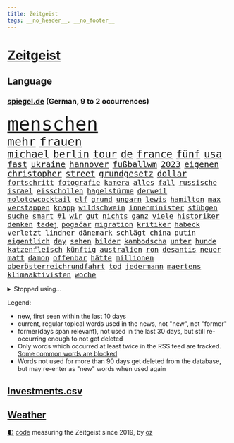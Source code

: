 ```yaml
---
title: Zeitgeist
tags: __no_header__, __no_footer__
---
```


# [Zeitgeist](https://oliz.io/zeitgeist/)

## Language

<h3><a href="https://www.spiegel.de" target="_blank">spiegel.de</a> (German, 9 to 2 occurrences)</h3>
<p style="font-family:monospace">
<span style="font-size:32pt"><a href="news_links.html#menschen" class="current">menschen</a></span>
<br>
<span style="font-size:20pt"><a href="news_links.html#mehr" class="current">mehr</a></span>
<span style="font-size:20pt"><a href="news_links.html#frauen" class="current">frauen</a></span>
<br>
<span style="font-size:17pt"><a href="news_links.html#michael" class="current">michael</a></span>
<span style="font-size:17pt"><a href="news_links.html#berlin" class="current">berlin</a></span>
<span style="font-size:17pt"><a href="news_links.html#tour" class="current">tour</a></span>
<span style="font-size:17pt"><a href="news_links.html#de" class="current">de</a></span>
<span style="font-size:17pt"><a href="news_links.html#france" class="current">france</a></span>
<span style="font-size:17pt"><a href="news_links.html#fünf" class="current">fünf</a></span>
<span style="font-size:17pt"><a href="news_links.html#usa" class="current">usa</a></span>
<br>
<span style="font-size:14pt"><a href="news_links.html#fast" class="current">fast</a></span>
<span style="font-size:14pt"><a href="news_links.html#ukraine" class="current">ukraine</a></span>
<span style="font-size:14pt"><a href="news_links.html#hannover" class="current">hannover</a></span>
<span style="font-size:14pt"><a href="news_links.html#fußballwm" class="current">fußballwm</a></span>
<span style="font-size:14pt"><a href="news_links.html#2023" class="current">2023</a></span>
<span style="font-size:14pt"><a href="news_links.html#eigenen" class="current">eigenen</a></span>
<span style="font-size:14pt"><a href="news_links.html#christopher" class="current">christopher</a></span>
<span style="font-size:14pt"><a href="news_links.html#street" class="current">street</a></span>
<span style="font-size:14pt"><a href="news_links.html#grundgesetz" class="current">grundgesetz</a></span>
<span style="font-size:14pt"><a href="news_links.html#dollar" class="current">dollar</a></span>
<br>
<span style="font-size:12pt"><a href="news_links.html#fortschritt" class="current">fortschritt</a></span>
<span style="font-size:12pt"><a href="news_links.html#fotografie" class="new">fotografie</a></span>
<span style="font-size:12pt"><a href="news_links.html#kamera" class="current">kamera</a></span>
<span style="font-size:12pt"><a href="news_links.html#alles" class="current">alles</a></span>
<span style="font-size:12pt"><a href="news_links.html#fall" class="current">fall</a></span>
<span style="font-size:12pt"><a href="news_links.html#russische" class="current">russische</a></span>
<span style="font-size:12pt"><a href="news_links.html#israel" class="current">israel</a></span>
<span style="font-size:12pt"><a href="news_links.html#eisschollen" class="new">eisschollen</a></span>
<span style="font-size:12pt"><a href="news_links.html#hagelstürme" class="new">hagelstürme</a></span>
<span style="font-size:12pt"><a href="news_links.html#derweil" class="current">derweil</a></span>
<span style="font-size:12pt"><a href="news_links.html#molotowcocktail" class="new">molotowcocktail</a></span>
<span style="font-size:12pt"><a href="news_links.html#elf" class="current">elf</a></span>
<span style="font-size:12pt"><a href="news_links.html#grund" class="current">grund</a></span>
<span style="font-size:12pt"><a href="news_links.html#ungarn" class="current">ungarn</a></span>
<span style="font-size:12pt"><a href="news_links.html#lewis" class="current">lewis</a></span>
<span style="font-size:12pt"><a href="news_links.html#hamilton" class="current">hamilton</a></span>
<span style="font-size:12pt"><a href="news_links.html#max" class="current">max</a></span>
<span style="font-size:12pt"><a href="news_links.html#verstappen" class="current">verstappen</a></span>
<span style="font-size:12pt"><a href="news_links.html#knapp" class="current">knapp</a></span>
<span style="font-size:12pt"><a href="news_links.html#wildschwein" class="new">wildschwein</a></span>
<span style="font-size:12pt"><a href="news_links.html#innenminister" class="current">innenminister</a></span>
<span style="font-size:12pt"><a href="news_links.html#stübgen" class="new">stübgen</a></span>
<span style="font-size:12pt"><a href="news_links.html#suche" class="current">suche</a></span>
<span style="font-size:12pt"><a href="news_links.html#smart" class="current">smart</a></span>
<span style="font-size:12pt"><a href="news_links.html##1" class="new">#1</a></span>
<span style="font-size:12pt"><a href="news_links.html#wir" class="current">wir</a></span>
<span style="font-size:12pt"><a href="news_links.html#gut" class="current">gut</a></span>
<span style="font-size:12pt"><a href="news_links.html#nichts" class="current">nichts</a></span>
<span style="font-size:12pt"><a href="news_links.html#ganz" class="current">ganz</a></span>
<span style="font-size:12pt"><a href="news_links.html#viele" class="current">viele</a></span>
<span style="font-size:12pt"><a href="news_links.html#historiker" class="current">historiker</a></span>
<span style="font-size:12pt"><a href="news_links.html#denken" class="current">denken</a></span>
<span style="font-size:12pt"><a href="news_links.html#tadej" class="current">tadej</a></span>
<span style="font-size:12pt"><a href="news_links.html#pogačar" class="current">pogačar</a></span>
<span style="font-size:12pt"><a href="news_links.html#migration" class="current">migration</a></span>
<span style="font-size:12pt"><a href="news_links.html#kritiker" class="current">kritiker</a></span>
<span style="font-size:12pt"><a href="news_links.html#habeck" class="current">habeck</a></span>
<span style="font-size:12pt"><a href="news_links.html#verletzt" class="current">verletzt</a></span>
<span style="font-size:12pt"><a href="news_links.html#lindner" class="current">lindner</a></span>
<span style="font-size:12pt"><a href="news_links.html#dänemark" class="current">dänemark</a></span>
<span style="font-size:12pt"><a href="news_links.html#schlägt" class="current">schlägt</a></span>
<span style="font-size:12pt"><a href="news_links.html#china" class="current">china</a></span>
<span style="font-size:12pt"><a href="news_links.html#putin" class="current">putin</a></span>
<span style="font-size:12pt"><a href="news_links.html#eigentlich" class="current">eigentlich</a></span>
<span style="font-size:12pt"><a href="news_links.html#day" class="current">day</a></span>
<span style="font-size:12pt"><a href="news_links.html#sehen" class="current">sehen</a></span>
<span style="font-size:12pt"><a href="news_links.html#bilder" class="current">bilder</a></span>
<span style="font-size:12pt"><a href="news_links.html#kambodscha" class="current">kambodscha</a></span>
<span style="font-size:12pt"><a href="news_links.html#unter" class="current">unter</a></span>
<span style="font-size:12pt"><a href="news_links.html#hunde" class="current">hunde</a></span>
<span style="font-size:12pt"><a href="news_links.html#katzenfleisch" class="new">katzenfleisch</a></span>
<span style="font-size:12pt"><a href="news_links.html#künftig" class="current">künftig</a></span>
<span style="font-size:12pt"><a href="news_links.html#australien" class="current">australien</a></span>
<span style="font-size:12pt"><a href="news_links.html#ron" class="current">ron</a></span>
<span style="font-size:12pt"><a href="news_links.html#desantis" class="current">desantis</a></span>
<span style="font-size:12pt"><a href="news_links.html#neuer" class="current">neuer</a></span>
<span style="font-size:12pt"><a href="news_links.html#matt" class="current">matt</a></span>
<span style="font-size:12pt"><a href="news_links.html#damon" class="current">damon</a></span>
<span style="font-size:12pt"><a href="news_links.html#offenbar" class="current">offenbar</a></span>
<span style="font-size:12pt"><a href="news_links.html#hätte" class="current">hätte</a></span>
<span style="font-size:12pt"><a href="news_links.html#millionen" class="current">millionen</a></span>
<span style="font-size:12pt"><a href="news_links.html#oberösterreichrundfahrt" class="new">oberösterreichrundfahrt</a></span>
<span style="font-size:12pt"><a href="news_links.html#tod" class="current">tod</a></span>
<span style="font-size:12pt"><a href="news_links.html#jedermann" class="current">jedermann</a></span>
<span style="font-size:12pt"><a href="news_links.html#maertens" class="new">maertens</a></span>
<span style="font-size:12pt"><a href="news_links.html#klimaaktivisten" class="current">klimaaktivisten</a></span>
<span style="font-size:12pt"><a href="news_links.html#woche" class="current">woche</a></span>
</p>
<details>
<summary>Stopped using...</summary>
<p class="former" style="font-size:12pt">
boot(1004) chelsea(1003) ausgebrochen(1002) drängt(1002) lufthansa(1002) ddr(1001) flick(1001) hansi(1001) mainz(1001) nationalmannschaft(1001) fischer(1000) führende(1000) konzept(1000) sv(1000) verhandelt(1000) zeitweise(1000) österreichischen(1000) infektionen(999) teheran(999) verklagt(999) angeklagter(998) debüt(998) leipziger(998) mannschaft(998) st(998) verena(998) you(998) gesunken(997) radikal(997) spuren(997) tränen(997) vergeben(997) versprach(997) aktuell(996) atmosphäre(996) berichterstattung(996) ändert(996) überzeugt(996) amerika(995) anthony(995) italiens(995) klagt(995) partie(995) verwirrung(995) 37(994) 75(994) herzogin(994) kultur(994) roman(994) schiff(994) sperrt(994) theater(994) trauer(994) version(994) 04(993) gehe(993) großbritanniens(993) jobs(993) korruption(993) coach(992) erinnerungen(992) fielen(992) holen(992) nahmen(992) prominente(992) schüssen(992) stoßen(992) zahlung(992) george(991) hans(991) krankheit(991) reden(991) torhüter(991) übernahme(991) beachten(990) ii(990) schwangere(990) taiwan(990) veranstalter(990) anbieten(989) gegenteil(989) töten(989) bundestrainer(988) nutzte(988) schnitt(988) ökonom(988) 29(987) stück(987) beiträge(986) oppositionelle(986) 32(985) auskunft(985) demonstrationen(985) venezuela(985) nachgewiesen(984) auswirkungen(983) lkw(983) wachstum(983) besuchen(982) eigentümer(982) haaland(982) vorgaben(982) wende(982) königin(981) nah(981) enden(980) konkrete(980) lücke(980) verbände(980) aufarbeitung(978) einschätzung(978) geprägt(978) laufenden(977) nase(977) amerikas(976) einnahmen(976) enge(976) weckt(976) 28(975) sitzung(973) spitzenreiter(973) rechtzeitig(972) äußerte(972) politikerin(970) schrecken(970) angehörige(969) mitarbeiterin(964) vorwürfen(964) geblieben(959) einblick(957) sarah(956) herausforderungen(954) ausgaben(948) gelangen(929) dankt(914) lieferketten(905) berichtete(903) räumte(896) 95(887) expräsidenten(871) josef(855) gebeten(824) blut(820) gewalttat(805) willkommen(802) japanischen(790) gestanden(776) kontinent(757) müll(749) traditionelle(740) seither(739) norwegische(731) bundesanwaltschaft(729) kalte(726) 72(725) zwingen(720) insbesondere(719) cup(718) bedankt(713) technischen(709) vegas(704) kameras(695) 700(693) dörfer(692) schwarz(689) parlaments(685) anhängern(681) übertragen(677) drauf(676) moderner(676) liebsten(673) dax(672) angestellten(670) börsen(670) verletzten(670) schlafen(666) diebe(665) mike(665) zorn(664) irritiert(657) integration(653) royals(651) basketballstar(640) floyd(640) großbank(636) fdppolitiker(635) 15000(632) amtskollegen(629) empfehlen(629) energiekosten(629) zentralen(627) parlamentarier(624) spezielle(624) wichtiges(624) beider(623) hendrik(621) kälte(621) verläuft(614) fußballs(597) michel(591) otto(587) waffenruhe(578) invasion(575) management(570) brennt(566) überlebten(564) bundesinnenministerin(558) ersatz(557) symbol(557) flugzeugen(549) weltbekannt(546) untergang(543) zusammenhalt(541) gerichte(539) desto(536) großbrand(533) unternehmens(531) verweist(526) handwerk(525) spaltung(522) wahlrechtsreform(520) luftfahrt(516) schlacht(505) gekämpft(503) air(496) zugesagt(491) nebenbei(481) verliehen(477) fußballspiel(476) eingetroffen(474) herzen(471) bewusst(464) links(462) beben(460) modernen(459) ergab(457) nationalelf(455) angestellte(453) erlauben(452) indem(451) zuflucht(451) auslöser(443) zusätzlich(443) klopp(434) aufeinander(428) ärztinnen(426) golden(425) wütende(424) sylt(408) exuspräsident(407) chinesischer(404) libanon(402) tiefer(398) save(394) erdoğans(393) übung(393) 54(390) irans(387) 86(381) idol(381) gelöscht(380) baum(378) profi(378) finde(376) feuert(375) olympiasiegerin(375) rudert(374) unentschieden(373) polizeibeamte(371) partnerin(370) jemals(368) klarheit(368) kampagne(365) verteilen(365) uneins(364) batterien(362) rettungsaktion(361) eigenheim(359) formen(358) streikt(351) musikerin(349) rechtliche(348) neueste(344) toilette(343) aufbau(336) gerufen(335) zivile(335) original(334) gefüllt(333) aufmerksam(332) traten(331) importiert(330) moderator(329) zahlte(328) extremisten(327) flüssen(327) manipulation(324) professor(323) schreitet(323) sperren(323) ganzes(320) ernstfall(309) aufzugeben(308) farben(308) gewässer(308) angler(305) nachspiel(302) chefredakteurin(301) ereignet(300) machtmissbrauch(299) feierten(297) preisgekrönte(297) senders(296) verbleib(291) stützt(289) 1400(288) eingeschaltet(286) raumfahrt(285) winzer(285) aufruhr(283) winzigen(282) halbzeit(281) verwandelt(281) phoenix(280) frühling(274) bruch(273) treibhausgase(273) staatsanwalt(272) handball(271) pentagon(270) elektronische(269) edward(267) auszeichnung(265) gefährlichsten(265) kommando(265) machtlos(264) militärexperten(263) natogeneralsekretär(263) menschenrechtsaktivisten(262) wahlsieg(262) heizt(261) prien(261) ratten(261) schiffsverkehr(261) knappe(260) traditionell(260) meldungen(259) rust(258) abbruch(252) kampfpanzern(248) leere(248) schwierigsten(247) orden(246) sexualstraftaten(246) lateinamerika(245) heinrich(243) p(242) rudi(242) westküste(242) befragung(241) dubai(241) hunderten(240) zuschauen(240) weltrangliste(239) fusion(237) billigt(236) widmen(236) ahnen(235) digital(235) chinareise(233) psychologe(233) antibiotika(232) bedienen(232) südafrikas(230) credit(228) bowie(227) privatjets(227) zerschlagen(226) entwendet(225) deutschlandticket(223) drosseln(223) figuren(223) infantino(223) überlebende(223) unesco(221) chefposten(220) damaligen(220) skepsis(220) anscheinend(218) airbus(217) eingestuft(217) dfbelf(216) mediathek(216) route(216) siegfried(216) kritikern(214) gianni(213) wachsenden(213) abschiebungen(211) wundern(211) eingerichtet(208) apotheken(207) läden(207) mächtige(207) asylbewerber(206) kanäle(206) emails(205) zunehmende(205) 2011(204) heiraten(204) affen(203) banker(202) gefallene(200) geschosse(199) naturschützer(199) aggressiver(198) flaggen(198) missbrauchte(198) traut(195) escooter(193) aufgelöst(192) kinderzimmer(192) al(190) völler(190) community(188) erfährt(187) platzen(187) kongo(185) ostafrika(185) philadelphia(185) pokal(185) eva(184) googles(182) naher(182) veränderte(182) zufriedener(180) amtsantritt(178) militärübung(178) missbrauchsvorwürfen(178) stanley(178) versinken(177) stationen(176) untersagen(176) interessante(175) brannten(174) ölkonzern(174) verleger(173) zigarette(173) 18jähriger(172) 250000(172) ludwig(172) radio(171) vermögen(171) mandat(170) springen(170) stiehlt(170) todesopfern(170) bildzeitung(169) eindämmen(168) nervt(168) 230(167) vornamen(167) landwirte(166) umfasst(166) bukarest(165) eingegangen(165) ertragen(164) gerungen(164) initiative(164) unterhose(164) verschärfte(164) getragen(163) anhörung(162) floh(162) prinzen(162) regierte(161) sprüche(161) unterirdische(161) wesentlich(159) leopard(158) pferde(158) rettungsdienst(158) attackierte(157) bauministerin(157) geywitz(157) nähert(157) nordamerika(156) losgegangen(155) neunzigerjahren(155) queensland(155) fahrbahn(154) leon(154) junges(152) manöver(152) raketenangriff(152) abwanderung(151) verschleppt(150) ausbilden(149) kriegsgebiet(149) begleiter(148) neunjährigen(148) täuschung(148) nagelsmann(147) baumann(146) dom(146) uefa(146) vorzubereiten(146) bundesverteidigungsminister(145) dhl(145) fluggesellschaft(145) heiratsantrag(145) ländlichen(145) zerrissen(145) landtagswahl(144) oberstaatsanwalt(144) panik(144) verschwundenen(144) auslandsreise(143) domenico(143) sondervermögen(143) tedesco(143) berlinbrandenburg(142) nicola(142) klappe(141) niederösterreich(141) waffengesetze(141) bauarbeiten(140) karin(140) terrorverdachts(139) wessen(139) augenhöhe(138) bemühen(138) dfbpokal(138) geflossen(138) freiburger(137) kolumbianischen(137) lampedusa(137) rücksicht(137) dorfes(136) siedler(136) stausee(136) vermittler(136) 1600(135) fußstapfen(134) laufzeit(134) schiffsunglück(134) spdspitzenkandidatin(133) teilerfolg(133) uhren(133) währte(133) dicht(132) pausen(132) nordstreampipelines(131) 2045(130) 31jähriger(130) bergung(130) suns(130) rechtspopulisten(129) regulieren(129) weltmeisterin(128) universal(126) billionen(125) drittes(125) effizient(125) gebäuden(125) markiert(125) rechner(125) zwölften(125) topdiplomat(124) samsung(123) teufel(123) tui(123) zyklon(123) artillerie(122) reddit(122) siebenjähriger(122) captain(121) feinstaub(121) gedanken(121) historisch(120) rio(120) stürzten(120) warnte(120) zweieinhalb(120) mediengruppe(119) rekonstruieren(119) afrikanische(118) mehrfacher(118) rheinische(118) slowenien(118) stürme(118) affleck(117) wirtschaftsleistung(117) carlson(116) tragischen(116) tucker(116) austritt(115) konflikten(115) pflegeversicherung(115) flieht(114) klimaaktivist(114) tony(114) dominator(113) golfer(113) stahlen(113) wasserknappheit(113) xinjiang(113) zwist(113) josé(112) mourinho(112) verstärken(112) fristen(111) mythen(111) südwesten(111) wagenknechts(111) gen(110) germany(110) klimastiftung(110) kommunistische(110) mv(110) verwüstet(110) schwersten(108) verbrennungsmotors(108) erfand(107) verpassten(107) zerlegt(107) connecticut(106) dachten(106) wörter(106) hellt(105) pis(105) zufriedenheit(105) gangster(104) parlamentswahlen(103) detailliert(102) genaue(102) goretzka(102) aschaffenburg(101) gerangel(101) li(101) maja(101) qiang(101) solarstrom(101) bundesligist(100) kollabiert(100) großzügige(99) jobcenter(99) kommandeur(99) medienmogul(99) ausweichen(98) denkmal(98) dürren(98) nikola(98) breiter(97) ebrahim(97) sabotageakt(97) tarifangebot(97) vermögenswerte(97) anrufer(96) passant(96) pool(96) unverhältnismäßig(96) 1961(95) erling(95) erwies(95) kopfüber(95) kurse(95) kampfjet(94) krankenversicherung(94) machtwort(94) umfragehoch(94) bestandsaufnahme(93) gewaltiger(93) gründung(93) dieselskandal(92) ministerpräsidentenkonferenz(92) mordkommission(92) mögliches(92) unrealistisch(92) zeitreise(92) ecuador(91) feindschaft(91) reuß(91) rotterdam(91) senderchef(91) äußeren(91) 71jährige(90) bezichtigt(90) holocaustmahnmal(90) linksfraktion(90) privates(90) verkleinert(90) 49jährige(89) begründet(89) gesundheitsschädlicher(89) raubtier(89) stabilisieren(89) stabilität(89) tropensturm(89) verschiedener(89) abberufung(88) bewährung(88) brillant(88) jpmorgan(88) unverändert(88) gmbh(87) mr(87) vergessenheit(87) hinderte(86) lichtverschmutzung(86) ubs(86) vergrault(86) vermarktet(86) emqualifikation(85) referendum(85) verdienstorden(85) alibaba(84) beschuldigte(84) festgeklebt(84) involviert(84) klimaschutzgesetzes(84) kommissare(84) methamphetamin(84) pomp(84) regierungsbefragung(84) thermofenster(84) bahnvorstand(83) bett(83) cringe(83) decks(83) erkämpfte(83) gemälde(83) großhandelspreise(83) kentucky(83) statements(83) 33jähriger(82) abschalteinrichtungen(82) computertechnik(82) erlösung(82) files(82) gesundheitlichen(82) hedgefonds(82) klassischer(82) kompromisse(82) versetzen(82) verstößt(82) wirtschaftswachstum(82) containerschiffe(81) dauerfeuer(81) inflationär(81) unterbricht(81) ingenieure(80) klimakiller(80) monarch(80) rechtsstaat(80) extremistische(79) guinea(79) klimaschutzgesetz(79) konservativ(79) kontroverses(79) kopfzerbrechen(79) krankschreibung(79) schillernden(79) schulze(79) synthetische(79) whistleblower(79) 146(78) amtsinhaber(78) funkstille(78) hochrangiger(78) kühe(78) liveblog(78) siebeneinhalb(78) trainerfrage(78) wettbewerbshüter(78) 2010(77) droge(77) luftalarm(77) populisten(77) rundumschlag(77) schmelzen(77) wirbelsturm(77) anblick(76) anonymer(76) autozulieferer(76) chatnachrichten(76) gefährte(76) gregg(76) görlitz(76) mainzer(76) schwimmstar(76) spätere(76) ausbreiten(75) fassaden(75) fifapräsident(75) geflüchteter(75) hinterließ(75) polizeiuniform(75) radprofi(75) angewendet(74) belegschaft(74) heftiges(74) kichererbsen(74) legale(74) womit(74) zehnjährigen(74) chips(73) exministerpräsident(73) humane(73) lehmann(73) lukaku(73) romelu(73) eiszeit(72) ruhig(72) schenken(72) spieltisch(72) zusammengeschlossen(72) be(71) bestellte(71) gerichtstermin(71) gesäß(71) hassverbrechen(71) lina(71) linksextremistin(71) 26jährigen(70) 34jähriger(70) brutto(70) gedenkt(70) keinerlei(70) kichatbots(70) mechanismus(70) unterschiedlichen(70) zielgruppe(70) hockenheim(69) klimaschäden(69) kulturkampfs(69) seil(69) weggefährten(69) bundesstaaten(68) cosco(68) dm(68) gefängnissen(68) gigantischen(68) kröten(68) kutsche(68) meistverkaufte(68) missachtet(68) sekbeamte(68) verschlossenen(68) abgerutscht(67) gebrauchen(67) krankschreibungen(67) schwager(67) taktiken(67) unveröffentlichte(67) aufforderung(66) cia(66) cyberattacken(66) derisking(66) hergang(66) orientierung(66) ausgezogen(65) drohgebärden(65) eupläne(65) kid(65) landgerichts(65) nervennahrung(65) unterkünften(65) wahlkampfmanöver(65) einfamilienhaus(64) kampfflugzeugen(64) angezählt(63) großfeuer(63) sonnenschutz(63) spürt(63) versehentlich(63) weltkriegsbombe(63) studienkredite(62) versteckt(62) überzeugungen(62) ambitionierten(61) bundestagsvizepräsidentin(61) fahrgastverband(61) köchin(61) kürte(61) persönlichkeiten(61) fischerboot(60) industrienationen(60) kinderarbeit(60) schlösser(60) sofortprogramm(60) ausgeflogen(59) bundesbehörden(59) zunehmen(59) notbetrieb(58) parteitag(58) schlüsselrolle(58) tenor(58) verarbeitet(58) berlusconis(57) diplomatenpass(57) fabian(57) hauptsächlich(57) denver(56) deutschchinesischen(56) millionenhilfe(56) solarenergie(56) spöttisch(56) verhaltenstherapeutin(56) vollem(56) krefeld(55) kuba(55) look(55) abwärtstrend(54) bediente(54) continental(54) halbleiter(54) heizungsstreit(54) könige(54) rechtskräftig(54) unterzeichnen(54) work(54) mikroplastik(53) offengelegt(53) übermäßige(53) 33jährigen(52) bemerkung(52) cyril(52) exhumiert(52) nkunku(52) ramaphosa(52) schlange(52) vorbeugen(52) eingesammelt(51) kurioses(51) mindrup(51) nehme(51) neigt(51) vierter(51) kroatische(50) makeiev(50) schimpfen(50) schulleitungen(50) denkmäler(49) favorisierten(49) schulter(49) verbale(49) whale(49) bedient(48) benannt(48) life(48) motorräder(48) rechtsextremistisch(48) schikane(48) 1979(47) branchenverband(47) detonationen(47) protestierten(47) sachsenhausen(47) vorsieht(47) außenseiter(46) jürgens(46) landesverband(46) drang(45) house(45) luca(45) bewerbungsverfahren(44) bewusste(44) birkner(44) einladen(44) erforschung(44) landsmann(44) male(44) schätzen(44) usgeschichte(44) kentert(43) krokodile(43) massenschlägerei(43) nordatlantik(43) outback(43) sehnsuchtsorte(43) unterrichtet(43) übertragungsrechte(43) 1953(42) besprüht(42) chase(42) fertig(42) god(42) landesverbände(42) schlucken(42) sparte(42) ultraleichtflugzeug(42) vernichtend(42) aufstellen(41) durst(41) euaußengrenzen(41) mordfälle(41) raisi(41) tori(41) ussprinterin(41) wettert(41) wirtschaftsstaatssekretär(41) führender(40) innige(40) mehrfamilienhauses(40) mohammed(40) nebenan(40) thoms(40) zusammenfassung(40) ankläger(39) autobahngesellschaft(39) erderhitzung(39) fliegende(39) lennard(39) verspätete(39) 1948(38) arbeitsunfall(38) badeunfall(38) creme(38) diplomatischen(38) hütten(38) nachbessern(38) nuggets(38) produktionsfirma(38) staatskonzern(38) vergleicht(38) anfangsverdacht(37) autonome(37) belgiens(37) brienz(37) bud(37) impfstoff(37) länderspiel(37) mitgliederversammlung(37) qual(37) spitzenkandidatin(37) transgenderinfluencerin(37) usbotschafter(37) zurücktreten(37) erneuerbarer(36) erobert(36) wappnet(36) besseres(35) bonner(35) flirt(35) schulleiter(35) versagt(35) absprung(34) außergerichtlich(34) höhlensystem(34) rushdie(34) salman(34) verlässlich(34) wg(34) agieren(33) bereitschaft(33) erkundet(33) expremierminister(33) kopfgeld(33) luhansk(33) mobilität(33) prosiebensat1(33) sicherheitsrisiko(33) tsv(33) abfahrt(32) achtjährigen(32) amtierenden(32) hinterlässt(32) reichsten(32) schwerverletzten(32) baumaterial(31) donezk(31) hausbau(31) josephine(31) kulturgüter(31) schulischen(31) usoffizier(31) wortlaut(31) abgenommen(30) massenpanik(30) nächte(30) einbestellt(29) elektronik(29) kronprinz(29) schwieg(29) spree(29) verantwortlicher(29) verurteilen(29) ergriffen(28) expremiers(28) fpöchef(28) gültig(28) konturen(28) mittelmaß(28) ungeschehen(28) zurückhalten(28) amis(27) ausgeht(27) begräbnis(27) chipherstellers(27) einlass(27) júnior(27) plädoyers(27) salvini(27) uganda(27) vinícius(27) überwiegend(27) bundesrichterin(26) defender(26) erkrankten(26) finaleinzug(26) handele(26) markenname(26) schlagersängerin(26) topetagen(26) website(26) feuers(25) flammenwerfer(25) marktführer(25) oligarch(25) wildes(25) zivilen(25) aachener(24) ehrgeiz(24) mexikanische(24) soros(24) bundestagsdebatte(23) cop28(23) f16(23) fahndete(23) massensterben(23) ritt(23) unterschied(23) windeln(23) annektieren(22) aufgeräumt(22) bdipräsident(22) bella(22) beschlagnahmen(22) betteln(22) hasskommentare(22) russwurm(22) schlucht(22) sensationellen(22) anerkennen(21) definiert(21) desaströse(21) grande(21) jokić(21) juliane(21) klopfen(21) raketenabwehr(21) seawatch(21) weine(21) batterie(20) direktes(20) feuerwehren(20) garage(20) hooligans(20) klaut(20) schlinge(20) verteidigungsbündnis(20) 30jährigen(19) aufrüsten(19) autofreie(19) beseitigen(19) elend(19) janlennard(19) koalitionäre(19) monaco(19) renommierten(19) struff(19) dschungel(18) tierischer(18) zügen(18) 1923(17) wiederbelebt(17) überlastete(17) alfallah(16) amtssitz(16) brandursache(16) ehrenamtlich(16) hallhuber(16) kürzeste(16) noor(16) pacino(16) rücke(16) schutzsuchende(16) nördlichen(15) ungleichheit(15) aufräumarbeiten(14) betreut(14) euasylreform(14) kayla(14) militärflugzeuge(14) pfiffen(14) prorussische(14) shyx(14) spotify(14) vorbestraft(14) youtuberin(14) aufbewahren(13) basis(13) brandbekämpfung(13) gelebt(13) topteam(13) unübersehbar(13) überregionale(13) badenschier(12) demmer(12) einbringen(12) exbayerntrainer(12) gewaltbereitschaft(12) klimafreundlich(12) rausgeworfen(12) schuf(12) vorbilder(12) zealand(12) aftershowpartys(11) frauenfußball(11) intendantin(11) kachowkadamms(11) kettensäge(11) kostenloses(11) novelle(11) pat(11) wartete(11)
</p>
</details>
<p>Legend:
<ul>
<li><span class="new">new</span>, first seen within the last 10 days</li>
<li><span class="current">current</span>, regular topical words used in the news, not "new", not "former"</li>
<li><span class="former">former(days span relevant)</span>, not used in the last 30 days, but still re-occurring enough to not get deleted</li>
<li>Only words which occurred at least twice in the RSS feed are tracked. <a href="language/filters.py">Some common words are blocked</a></li>
<li>Words not used for more than 90 days get deleted from the database, but may re-enter as "new" words when used again</li>
</ul>
</p>

## [Investments](investments.html)[.csv](investments.csv)

## [Weather](weather.html)

<footer>
<a href="javascript:toggleTheme()" class="nav">🌓</a>
<a href="https://github.com/ooz/zeitgeist">code</a> measuring the Zeitgeist since 2019, by <a href="https://oliz.io">oz</a>
</footer>
